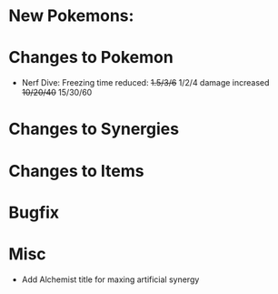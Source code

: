 # New Pokemons:

# Changes to Pokemon

- Nerf Dive: Freezing time reduced: ~~1.5/3/6~~ 1/2/4 damage increased ~~10/20/40~~ 15/30/60

# Changes to Synergies

# Changes to Items

# Bugfix

# Misc

- Add Alchemist title for maxing artificial synergy
